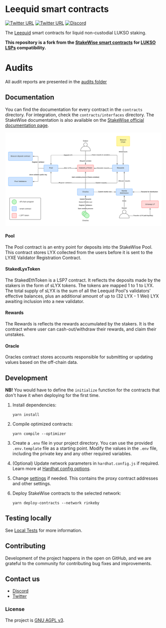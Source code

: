 # Leequid smart contracts

[![Twitter URL](https://img.shields.io/twitter/url/https/twitter.com/dropps_io.svg?style=social&label=Follow%20%40dropps_io)](https://twitter.com/dropps_io)
[![Twitter URL](https://img.shields.io/twitter/url/https/twitter.com/leequid_io.svg?style=social&label=Follow%20%40leequid_io)](https://twitter.com/leequid_io)
[![Discord](https://user-images.githubusercontent.com/7288322/34471967-1df7808a-efbb-11e7-9088-ed0b04151291.png)](https://discord.gg/ezScSqvc)

The [Leequid](https://leequid.io/) smart contracts for liquid non-custodial LUKSO staking.

<b>This repository is a fork from the [StakeWise smart contracts]('https://github.com/stakewise/contracts') for
[LUKSO LSPs]('https://github.com/lukso-network/lsp-smart-contracts) compatibility.</b>

# Audits

All audit reports are presented in the [audits folder](https://github.com/stakewise/contracts/tree/master/audits)

## Documentation

You can find the documentation for every contract in the `contracts` directory. For integration, check the `contracts/interfaces` directory.
The StakeWise documentation is also available on the [StakeWise official documentation page](https://docs.stakewise.io/smart-contracts).

![contracts_infra.png](docs%2Fdiagrams%2Fcontracts_infra.png)

#### Pool

The Pool contract is an entry point for deposits into the StakeWise Pool. This contract stores LYX collected from the users before it is sent to the LYXE Validator Registration Contract.

#### StakedLyxToken

The StakedEthToken is a LSP7 contract. It reflects the deposits made by the stakers in the form of sLYX tokens. The tokens are mapped 1 to 1 to LYX.
The total supply of sLYX is the sum of all the Leequid Pool's validators' effective balances, plus an additional amount of up to (32 LYX - 1 Wei) LYX awaiting inclusion into a new validator.


#### Rewards

The Rewards is reflects the rewards accumulated by the stakers. 
It is the contract where user can cash-out/withdraw their rewards, and claim their unstakes.

#### Oracle

Oracles contract stores accounts responsible for submitting or updating values based on the off-chain data.

## Development

**NB!** You would have to define the `initialize` function for the contracts that don't have it when deploying for the first time.

1. Install dependencies:

   ```shell script
   yarn install
   ```

2. Compile optimized contracts:

   ```shell script
   yarn compile --optimizer
   ```

3. Create a `.env` file in your project directory. You can use the provided `.env.template` file as a starting point. Modify the values in the `.env` file, including the private key and any other required variables.
4. (Optional) Update network parameters in `hardhat.config.js` if required. Learn more at [Hardhat config options](https://hardhat.org/config/).
5. Change [settings](./deployments/settings.js) if needed. This contains the proxy contract addresses and other settings.
6. Deploy StakeWise contracts to the selected network:

   ```shell script
   yarn deploy-contracts --network rinkeby
   ```

## Testing locally

See [Local Tests](./docs/local_tests.md) for more information.

## Contributing

Development of the project happens in the open on GitHub, and we are grateful to the community for contributing bug fixes and improvements.

## Contact us

- [Discord](https://discord.gg/paCyd4W9)
- [Twitter](https://twitter.com/leequid_io)

### License

The project is [GNU AGPL v3](./LICENSE).
